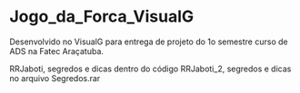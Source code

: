 # Jogo_da_Forca_VisualG
Desenvolvido no VisualG para entrega de projeto do 1o semestre curso de ADS na Fatec Araçatuba.

RRJaboti, segredos e dicas dentro do código
RRJaboti_2, segredos e dicas no arquivo Segredos.rar
